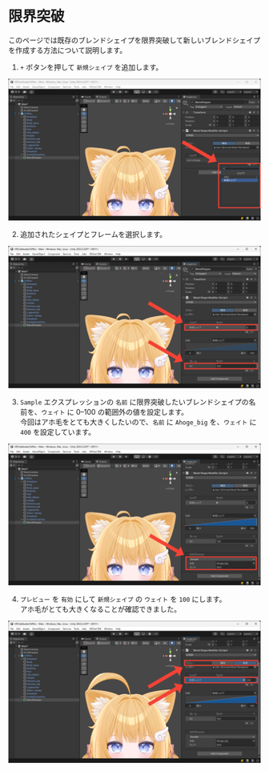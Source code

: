 # 限界突破
このページでは既存のブレンドシェイプを限界突破して新しいブレンドシェイプを作成する方法について説明します。

1. `+` ボタンを押して `新規シェイプ` を追加します。

![シェイプの追加](../images/tutorials/beyond-limits/add-shape.png)

2. 追加されたシェイプとフレームを選択します。

![フレームの選択](../images/tutorials/beyond-limits/select-shape-and-frame.png)

3. `Sample` エクスプレッションの `名前` に限界突破したいブレンドシェイプの名前を、`ウェイト` に 0–100 の範囲外の値を設定します。  
今回はアホ毛をとても大きくしたいので、`名前` に `Ahoge_big` を、`ウェイト` に `400` を設定しています。

![Sample エクスプレッションの設定](../images/tutorials/beyond-limits/sample-expression-settings.png)

4. `プレビュー` を `有効` にして `新規シェイプ` の `ウェイト` を `100` にします。  
アホ毛がとても大きくなることが確認できました。

![ウェイトのプレビュー](../images/tutorials/beyond-limits/weight-preview.png)
